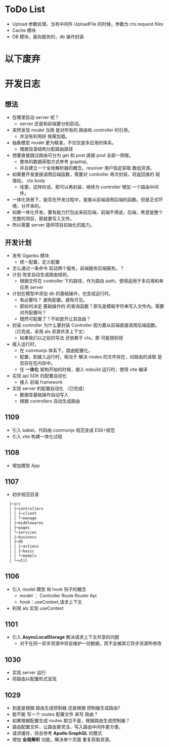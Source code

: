# ToDo List

- Upload 参数处理，当有中间件 UploadFile 的时候，参数为 ctx.request.files
- Cache 模块
- DB 模块，面向服务的，db 操作封装

# 以下废弃

# 开发日志

## 想法

- 在哪里启动 server 呢？
  - server 还是和前端要分别启动。
- 突然发现 model 当用 是对所有的 路由和 controller 的引用，
  - 并没有利用好 按需加载。
- 抽象模型 model 更为精准，不仅仅是多应用的体系。
  - 根据目录结构分配路由路径
- 想要直接跳过路由可分为 get 和 post 直接 post 全部一把梭。
  - 整体的数据获取方式参考 graphql。
  - 并且建立一个全局解析器的概念。resolver 用户指定获取 数组资源。
- 如果要开发直接调用后端函数，需要对 controller 再次封装，将返回值的 赋值给。 ctx.body
  - 哇塞，这样的话，那可以再封装，继续为 controller 增加 一个路由中间件。
- 一体化场景下，能否在开发过程中，直接从前端调用后端的函数。但是正式环境，分开来的。
- 如果一体化开发，要有能力打包出来前后端，前端不用说，后端，希望是整个完整的项目，那就要写入文件。
- 所以需要 server 提供项目初始化的能力。

## 开发计划

- 发布 Gganbu 模块
  - 统一配置，定义配置
- 怎么通过一条命令 启动两个服务，前端服务后端服务。？
- 计划 改变自动生成路由规则，
  - 根据文件在 controller 下的路径，作为路由 path，使得适用于多应用和单应用 server
- 计划在模型中添加 db 的基础操作，也变成运行时。
  - 有必要吗？ 避免配置。避免可见。
  - 那如何决定 基础操作的 的查询函数？原先是模板字符串写入文件内。需要对外配置吗？
  - 既然可配置了？不如放开让其自由？
- 封装 controller 为什么要封装 Controller 因为要从前端直接调用后端函数。（已完成，采用 als 资源共享上下文）
  - 如果我们以之前的写法 还依赖于 ctx。那 可能很别扭
- 接入运行时，
  - 在 commonjs 体系下，路由配置化，
  - 配置，到接入运行时，相当于 解决 routes 的文件存在，对路由的读取 是否存在在内存中。
  - 在 **一体化** 架构开始的时候，接入 esbuild 运行时，使用 vite 编译
- 实现 api SDK 的配置自动化
  - 接入 前端 framework
- 实现 server 的配置自动化 （已完成）
  - 数据库基础操作自动写入
  - 根据 controllers 自动生成路由

## 1109

- 引入 babel，代码由 commonjs 规范变成 ES6+规范
- 引入 vite 构建一体化过程

## 1108

- 增加模型 App

## 1107

- 初步规范目录

```js
  ├─src
  │ ├─controllers
  │ │ ├─client
  │ │ └─manage
  │ ├─middlewares
  │ ├─pages
  │ └─services
  │ ├─business
  │ ├─db
  │ │ ├─actions
  │ │ ├─basic
  │ │ └─models
  │ └─util
```

## 1106

- 引入 model 模型 和 hook 钩子的概念
  - model ： Controller Route Router Api
  - hook：useContext,请求上下文
- 利用 als 实现 useContext

## 1101

- 引入 **AsyncLocalStorage** 解决请求上下文共享的问题
  - 对于在同一异步资源中将会维护一份数据，而不会被其它异步资源所修改

## 1030

- 实现 server 运行
- 将路由以配置形式呈现

## 1029

- 到底是根据 路由生成控制器 还是根据 控制器生成路由?
- 能不能 写一个 routes 配置文件 来写 路由？
- 如果根据配置生成 routes 那岂不是，根据路由生成控制器？
- 路由配置文件，让路由更灵活，写入路由中间件更方便。
- 请求缓存，将会参考 **Apollo GraphQL** 的模式
- 增加 **全局解析** 功能，解决单个页面 重复获取资源。

